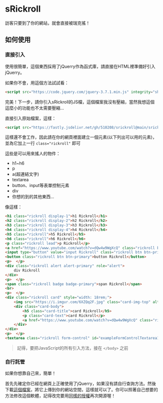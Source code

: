 # sRickroll
訪客只要到了你的網站，就會直接被瑞克搖！

## 如何使用

### 直接引入

使用很簡單，這個東西採用了jQuerry作為函式庫，請直接在HTML裡準備好引入jQuerry。

如果你不會，用這個方法試試看：

```html
<script src="https://code.jquery.com/jquery-3.7.1.min.js" integrity="sha256-/JqT3SQfawRcv/BIHPThkBvs0OEvtFFmqPF/lYI/Cxo=" crossorigin="anonymous"></script>
```

完美！下一步，請你引入sRickroll的JS檔，這個檔案我沒有壓縮，當然我想這個這麼小的功能也不太需要壓縮...

直接引入原始檔案，這樣：

```html
<script src="https://fastly.jsdelivr.net/gh/510208/srickroll@main/srickroll.js"></script>
```

這樣還不會工作，因此請在你的網頁裡面建立一個元素(以下列出可以用的元素)，並為它加上一行 `class="rickroll"` 即可

這些是可以用來搖人的物件：
- h1~h6
- p
- a(超連結文字)
- textarea
- button、input等表單控制元素
- div
- 你想的到的其他東西...

像這樣：

```html
<h1 class="rickroll display-1">h1 Rickroll</h1>
<h2 class="rickroll display-2">h2 Rickroll</h2>
<h3 class="rickroll display-3">h3 Rickroll</h3>
<h4 class="rickroll display-4">h4 Rickroll</h4>
<h5 class="rickroll">h5 Rickroll</h5>
<h6 class="rickroll">h6 Rickroll</h6>
<p class="rickroll lead">p Rickroll</p>
<a href="https://www.youtube.com/watch?v=dQw4w9WgXcQ" class="rickroll btn btn-primary">a Rickroll</a>
<input type="button" value="input Rickroll" class="rickroll btn btn-primary"></input>
<button class="rickroll btn btn-primary">button Rickroll</button>
<p>  </p>
<div class="rickroll alert alert-primary" role="alert">
    div Rickroll
</div>
<p>  </p>
<span class="rickroll badge badge-primary">span Rickroll</span>
<br>
<p>  </p>
<div class="rickroll card" style="width: 18rem;">
    <img src="https://i.imgur.com/6XZQq2F.jpg" class="card-img-top" alt="...">
    <div class="card-body">
        <h5 class="card-title">card Rickroll</h5>
        <p class="card-text">card Rickroll</p>
        <a href="https://www.youtube.com/watch?v=dQw4w9WgXcQ" class="rickroll btn btn-primary">a Rickroll</a>
    </div>
</div>
<p>  </p>
<textarea class="rickroll form-control" id="exampleFormControlTextarea1" rows="3">textarea Rickroll</textarea>
```

> 記得，要把JavaScript的所有引入方法，接在 `</body>` 之前

### 自行託管

如果你想靠自己來，簡單！

首先先確定你已經在網頁上正確使用了jQuerry，如果沒有請自行查詢方法。然後下載[這個檔案](https://github.com/510208/srickroll/blob/main/srickroll.js)，將它上傳到你的網站空間，這樣就可以了。你可以照著自己想要的方法修改這個軟體，記得改完要用[同樣的授權](LICENSE)再次開源喔！
